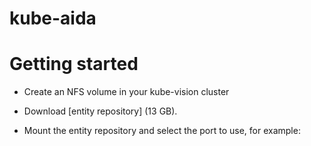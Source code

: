 kube-aida
===========

Getting started
===============

* Create an NFS volume in your kube-vision cluster

* Download [entity repository] (13 GB).

* Mount the entity repository and select the port to use, for example:
